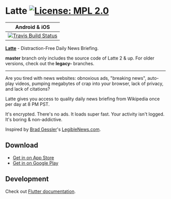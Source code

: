 # Latte [![License: MPL 2.0](https://img.shields.io/badge/License-MPL%202.0-brightgreen.svg)](https://opensource.org/licenses/MPL-2.0)

|Android & iOS|
|---|
|[![Travis Build Status](https://travis-ci.com/quanglam2807/latte.svg?branch=master)](https://travis-ci.com/quanglam2807/latte)|

**[Latte](https://latte.quanglam2807.com)** - Distraction-Free Daily News Briefing.

**master** branch only includes the source code of Latte 2 & up. For older versions, check out the **legacy-** branches.

---

Are you tired with news websites: obnoxious ads, "breaking news", auto-play videos, pumping megabytes of crap into your browser, lack of privacy, and lack of citations?

Latte gives you access to quality daily news briefing from Wikipedia once per day at 8 PM PST.

It's encrypted. There's no ads. It loads super fast. Your activity isn't logged. It's boring & non-addictive.

Inspired by [Brad Gessler](http://bradgessler.com)'s [LegibleNews.com](https://legiblenews.com).

## Download
- [Get in on App Store](https://apps.apple.com/us/app/latte-daily-news/id477078375)
- [Get in on Google Play](https://play.google.com/store/apps/details?id=com.latte.news2)

## Development
Check out [Flutter documentation](https://flutter.dev/docs/).